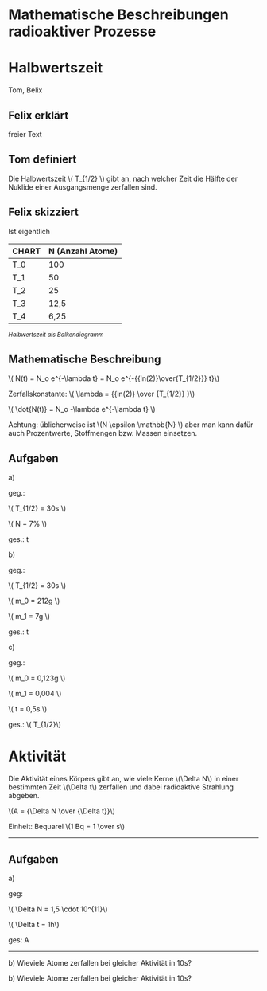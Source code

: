 Mathematische Beschreibungen radioaktiver Prozesse
===================================================

# Halbwertszeit

Tom, Belix

## Felix erklärt

freier Text

## Tom definiert

Die Halbwertszeit \\( T_{1/2} \\) gibt an, nach welcher Zeit die Hälfte der Nuklide einer Ausgangsmenge zerfallen sind.

## Felix skizziert

Ist eigentlich

CHART | N (Anzahl Atome) 
------|-------
T_0   | 100   
T_1   | 50    
T_2   | 25
T_3   | 12,5
T_4   | 6,25        

*<sup>Halbwertszeit als Balkendiagramm</sup>*

## Mathematische Beschreibung


\\( N(t) = N_o e^{-\lambda t} = N_o e^{-{{ln(2)}\over{T_{1/2}}} t}\\)

Zerfallskonstante: \\( \lambda = {{ln(2)} \over {T_{1/2}} }\\)

\\( \dot{N(t)} = N_o -\lambda e^{-\lambda t} \\)

Achtung: üblicherweise ist \\(N \epsilon \mathbb{N} \\) aber man kann dafür auch Prozentwerte, Stoffmengen bzw. Massen einsetzen.

## Aufgaben

a)

geg.:

\\( T_{1/2} = 30s \\)

\\( N = 7% \\)

ges.: t

b)

geg.:

\\( T_{1/2} = 30s \\)

\\( m_0 = 212g \\)

\\( m_1 = 7g \\)

ges.: t

c)

geg.:

\\( m_0 = 0,123g \\)

\\( m_1 = 0,004 \\)

\\( t = 0,5s \\)

ges.: \\( T_{1/2}\\)

# Aktivität

Die Aktivität eines Körpers gibt an, wie viele Kerne \\(\Delta N\\) in einer bestimmten Zeit \\(\Delta t\\) zerfallen und dabei radioaktive Strahlung abgeben.

\\(A = {\Delta N \over {\Delta t}}\\)

Einheit: Bequarel \\(1 Bq = 1 \over s\\)

---

## Aufgaben

a)

geg: 

\\( \Delta N = 1,5 \cdot 10^{11}\\)

\\( \Delta t = 1h\\)

ges: A

---

b) Wieviele Atome zerfallen bei gleicher Aktivität in 10s?


b) Wieviele Atome zerfallen bei gleicher Aktivität in 10s?

